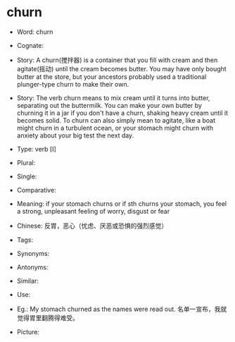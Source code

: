 # churn

- Word: churn
- Cognate: 
- Story: A churn(搅拌器) is a container that you fill with cream and then agitate(摇动) until the cream becomes butter. You may have only bought butter at the store, but your ancestors probably used a traditional plunger-type churn to make their own.
- Story: The verb churn means to mix cream until it turns into butter, separating out the buttermilk. You can make your own butter by churning it in a jar if you don't have a churn, shaking heavy cream until it becomes solid. To churn can also simply mean to agitate, like a boat might churn in a turbulent ocean, or your stomach might churn with anxiety about your big test the next day.

- Type: verb [I]
- Plural: 
- Single: 
- Comparative: 
- Meaning: if your stomach churns or if sth churns your stomach, you feel a strong, unpleasant feeling of worry, disgust or fear
- Chinese: 反胃，恶心（忧虑、厌恶或恐惧的强烈感觉）
- Tags: 
- Synonyms: 
- Antonyms: 
- Similar: 
- Use: 
- Eg.: My stomach churned as the names were read out. 名单一宣布，我就觉得胃里翻腾得难受。
- Picture: 

